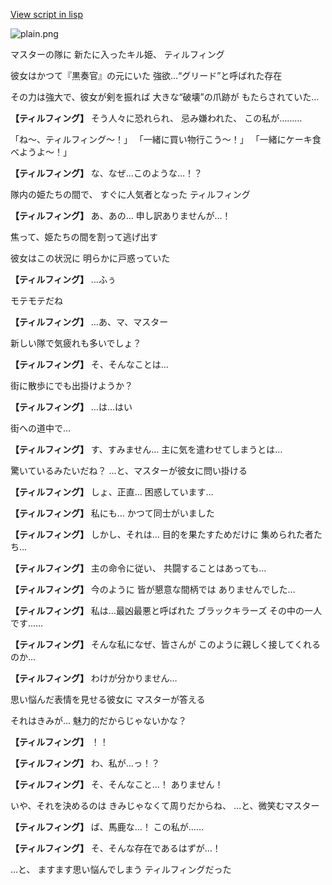 [View script in lisp](../scripts/10148201.txt)

![plain.png](../images/backgrounds/plain.png)

マスターの隊に
新たに入ったキル姫、
ティルフィング

彼女はかつて『黒奏官』の元にいた
強欲…“グリード”と呼ばれた存在

その力は強大で、彼女が剣を振れば
大きな“破壊”の爪跡が
もたらされていた…

**【ティルフィング】**
そう人々に恐れられ、
忌み嫌われた、
この私が………

「ね～、ティルフィング～！」
「一緒に買い物行こう～！」
「一緒にケーキ食べようよ～！」

**【ティルフィング】**
な、なぜ…このような…！？

隊内の姫たちの間で、
すぐに人気者となった
ティルフィング

**【ティルフィング】**
あ、あの…
申し訳ありませんが…！

焦って、姫たちの間を割って逃げ出す

彼女はこの状況に
明らかに戸惑っていた

**【ティルフィング】**
…ふぅ

モテモテだね

**【ティルフィング】**
…あ、マ、マスター

新しい隊で気疲れも多いでしょ？

**【ティルフィング】**
そ、そんなことは…

街に散歩にでも出掛けようか？

**【ティルフィング】**
…は…はい

街への道中で…

**【ティルフィング】**
す、すみません…
主に気を遣わせてしまうとは…

驚いているみたいだね？
…と、マスターが彼女に問い掛ける

**【ティルフィング】**
しょ、正直…
困惑しています…

**【ティルフィング】**
私にも…
かつて同士がいました

**【ティルフィング】**
しかし、それは…
目的を果たすためだけに
集められた者たち…

**【ティルフィング】**
主の命令に従い、
共闘することはあっても…

**【ティルフィング】**
今のように
皆が懇意な間柄では
ありませんでした…

**【ティルフィング】**
私は…最凶最悪と呼ばれた
ブラックキラーズ
その中の一人です……

**【ティルフィング】**
そんな私になぜ、皆さんが
このように親しく接してくれるのか…

**【ティルフィング】**
わけが分かりません…

思い悩んだ表情を見せる彼女に
マスターが答える

それはきみが…
魅力的だからじゃないかな？

**【ティルフィング】**
！！

**【ティルフィング】**
わ、私が…っ！？

**【ティルフィング】**
そ、そんなこと…！
ありません！

いや、それを決めるのは
きみじゃなくて周りだからね、
…と、微笑むマスター

**【ティルフィング】**
ば、馬鹿な…！
この私が……

**【ティルフィング】**
そ、そんな存在であるはずが…！

…と、
ますます思い悩んでしまう
ティルフィングだった